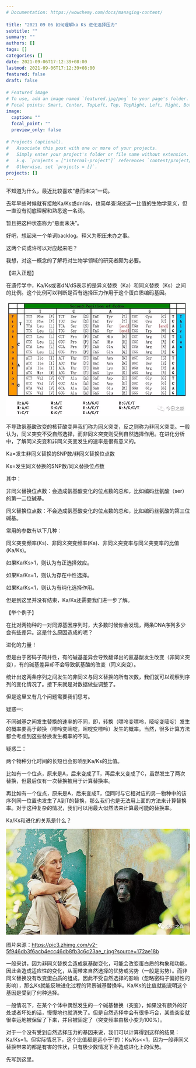 ```yaml
---
# Documentation: https://wowchemy.com/docs/managing-content/

title: "2021 09 06 如何理解ka Ks 进化选择压力"
subtitle: ""
summary: ""
authors: []
tags: []
categories: []
date: 2021-09-06T17:12:39+08:00
lastmod: 2021-09-06T17:12:39+08:00
featured: false
draft: false

# Featured image
# To use, add an image named `featured.jpg/png` to your page's folder.
# Focal points: Smart, Center, TopLeft, Top, TopRight, Left, Right, BottomLeft, Bottom, BottomRight.
image:
  caption: ""
  focal_point: ""
  preview_only: false

# Projects (optional).
#   Associate this post with one or more of your projects.
#   Simply enter your project's folder or file name without extension.
#   E.g. `projects = ["internal-project"]` references `content/project/deep-learning/index.md`.
#   Otherwise, set `projects = []`.
projects: []
---
```

不知道为什么，最近比较喜欢“悬而未决”一词。



去年早些时候就有接触Ka/Ks或dn/ds，也简单查询过这一比值的生物学意义，但一直没有彻底理解和熟悉这一名词。



暂且把这种状态称为“悬而未决”。

好吧，想起来一个单词backlog。释义为积压未办之事。

这两个词或许可以对应起来吧？



我想，对这一概念的了解将对生物学领域的研究者颇为必要。



【进入正题】



在遗传学中，Ka/Ks或者dN/dS表示的是异义替换（Ka）和同义替换（Ks）之间的比例。这个比例可以判断是否有选择压力作用于这个蛋白质编码基因。



![](p1.png)



不导致氨基酸改变的核苷酸变异我们称为同义突变，反之则称为非同义突变。一般认为，同义突变不受自然选择，而非同义突变则受到自然选择作用。在进化分析中，了解同义突变和非同义突变发生的速率是很有意义的。



Ka=发生非同义替换的SNP数/非同义替换位点数

Ks=发生同义替换的SNP数/同义替换位点数

其中：

非同义替换位点数：会造成氨基酸变化的位点数的总和，比如编码丝氨酸（ser）的第一二位碱基。

同义替换位点数：不会造成氨基酸变化的位点数的总和，比如编码丝氨酸的第三位碱基。



常用的参数有以下几种：

同义突变频率(Ks)、非同义突变频率(Ka)、非同义突变率与同义突变率的比值(Ka/Ks)。

如果Ka/Ks>1，则认为有正选择效应。

如果Ka/Ks=1，则认为存在中性选择。

如果Ka/Ks<1，则认为有纯化选择作用。



但是到这里并没有结束，Ka/Ks还需要我们进一步了解。



【举个例子】

在比对两物种的一对同源基因序列时，大多数时候你会发现，两条DNA序列多少会有些差异。这是什么原因造成的呢？



进化的力量！



但是由于密码子简并性，有的碱基差异会导致翻译出的氨基酸发生改变（非同义突变），有的碱基差异却不会导致氨基酸的改变（同义突变）。



统计出这两条序列之间发生的非同义与同义替换的所有次数，我们就可以观察到序列的变化情况了。接下来就是对数据做些调整了。



但是这里又有几个问题需要我们思考。



疑惑一:

不同碱基之间发生替换的速率的不同，即，转换（嘌呤变嘌呤，嘧啶变嘧啶）发生的概率要高于颠换（嘌呤变嘧啶，嘧啶变嘌呤）发生的概率。当然，很多计算方法都会考虑到这些替换发生概率的不同。

疑惑二：

两个物种分化时间的长短也会影响到Ka/Ks的比值。

比如有一个位点，原来是A，后来变成了T，再后来又变成了C，虽然发生了两次替换，但最后仅有一次替换被用于计算替换率。

再比如有一个位点，原来是A，后来变成T，但同时与它相对应的另一物种中的该序列同一位置也发生了A到T的替换，那么我们也是无法用上面的方法来计算替换率。对于这种复杂的情况，我们可以用最大似然法来计算最可能的替换率。

Ka/Ks和进化的关系是什么？

![](p2.png)

图片来源：https://pic3.zhimg.com/v2-5f946db3f6acb4ecc46db8fb3c6c23ae_r.jpg?source=172ae18b

一般来讲，因为非同义替换会造成氨基酸变化，可能会改变蛋白质的构象和功能，因此会造成适应性的变化，从而带来自然选择的优势或劣势（一般是劣势）。而非同义替换没有改变蛋白质的组成，因此不受自然选择的影响（忽略密码子偏好性的影响），那么Ks就能反映进化过程的背景碱基替换率。Ka/Ks的比值就能说明这个基因是受到了何种选择。

一般情况下，在某个个体中偶然发生的一个碱基替换（突变），如果没有额外的好处或者坏处的话，慢慢地也就消失了。但是自然选择中会有很多巧合，某些突变就很幸运地被保留了下来，并且被固定了（突变频率由极小变为100%）。

对于一个没有受到自然选择压力的基因来说，我们可以计算得到这样的结果：Ka/Ks=1。但实际情况下，这个比值都是远小于1的：Ks/Ks<<1，因为一般非同义替换带来的都是有害的性状，只有极少数情况下会造成进化上的优势。

先写到这里。